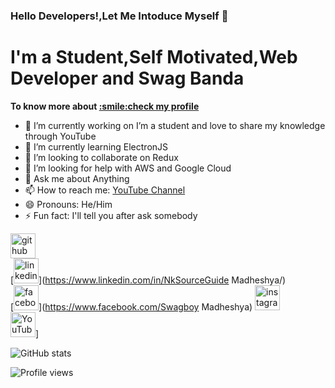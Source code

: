 ### Hello Developers!,Let Me Intoduce Myself 👋

<h1>I'm a Student,Self Motivated,Web Developer and Swag Banda</h1> 
<p><b>To know more about <a href='https://nikhilmadheshya.github.io/deploy-profile/#/'>:smile:check my profile</a></b></p>

- 🔭 I’m currently working on  I’m a student and love to share my knowledge through YouTube 
- 🌱 I’m currently learning ElectronJS 
- 👯 I’m looking to collaborate on Redux 
- 🤔 I’m looking for help with AWS and Google Cloud 
- 💬 Ask me about Anything 
- 📫 How to reach me: [YouTube Channel](https://www.youtube.com/channel/UCfFvyabq1XPMd6w-5YSA57Q) 
- 😄 Pronouns: He/Him 
- ⚡ Fun fact: I'll tell you after ask somebody 


[<img src='https://cdn.jsdelivr.net/npm/simple-icons@3.0.1/icons/github.svg' alt='github' height='40'>](https://github.com/NikhilMadheshya)  
[<img src='https://cdn.jsdelivr.net/npm/simple-icons@3.0.1/icons/linkedin.svg' alt='linkedin' height='40'>](https://www.linkedin.com/in/NkSourceGuide Madheshya/)  
[<img src='https://cdn.jsdelivr.net/npm/simple-icons@3.0.1/icons/facebook.svg' alt='facebook' height='40'>](https://www.facebook.com/Swagboy Madheshya) 
[<img src='https://cdn.jsdelivr.net/npm/simple-icons@3.0.1/icons/instagram.svg' alt='instagram' height='40'>](https://www.instagram.com/kingofsourceguide/)  
[<img src='https://cdn.jsdelivr.net/npm/simple-icons@3.0.1/icons/youtube.svg' alt='YouTube' height='40'>](https://www.youtube.com/channel/fFvyabq1XPMd6w-5YSA57Q)]  

![GitHub stats](https://github-readme-stats.vercel.app/api?username=NikhilMadheshya&show_icons=true)  

![Profile views](https://gpvc.arturio.dev/NikhilMadheshya)  
